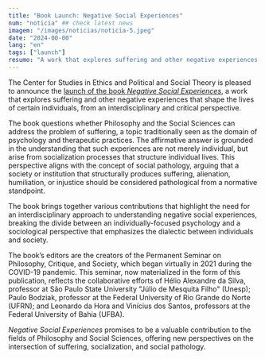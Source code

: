 ```yaml
---
title: "Book Launch: Negative Social Experiences"
num: "noticia" ## check latest news
imagem: "/images/noticias/noticia-5.jpeg"
date: "2024-00-00"
lang: "en"
tags: ["launch"]
resumo: "A work that explores suffering and other negative experiences in the lives of certain individuals, from an interdisciplinary and critical perspective."
---
```


The Center for Studies in Ethics and Political and Social Theory is pleased to announce the [launch of the book *Negative Social Experiences*](https://repositorio.ufba.br/handle/ri/40553), a work that explores suffering and other negative experiences that shape the lives of certain individuals, from an interdisciplinary and critical perspective.

The book questions whether Philosophy and the Social Sciences can address the problem of suffering, a topic traditionally seen as the domain of psychology and therapeutic practices. The affirmative answer is grounded in the understanding that such experiences are not merely individual, but arise from socialization processes that structure individual lives. This perspective aligns with the concept of social pathology, arguing that a society or institution that structurally produces suffering, alienation, humiliation, or injustice should be considered pathological from a normative standpoint.

The book brings together various contributions that highlight the need for an interdisciplinary approach to understanding negative social experiences, breaking the divide between an individually-focused psychology and a sociological perspective that emphasizes the dialectic between individuals and society.

The book’s editors are the creators of the Permanent Seminar on Philosophy, Critique, and Society, which began virtually in 2021 during the COVID-19 pandemic. This seminar, now materialized in the form of this publication, reflects the collaborative efforts of Hélio Alexandre da Silva, professor at São Paulo State University "Júlio de Mesquita Filho" (Unesp); Paulo Bodziak, professor at the Federal University of Rio Grande do Norte (UFRN); and Leonardo da Hora and Vinícius dos Santos, professors at the Federal University of Bahia (UFBA).

*Negative Social Experiences* promises to be a valuable contribution to the fields of Philosophy and Social Sciences, offering new perspectives on the intersection of suffering, socialization, and social pathology.

